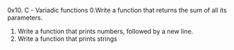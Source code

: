 0x10. C - Variadic functions
0.Write a function that returns the sum of all its parameters.
1. Write a function that prints numbers, followed by a new line.
2. Write a function that prints strings

